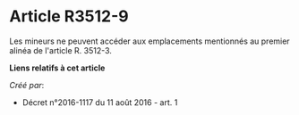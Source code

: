 # Article R3512-9

Les mineurs ne peuvent accéder aux emplacements mentionnés au premier alinéa de l'article R. 3512-3.

**Liens relatifs à cet article**

_Créé par_:

  - Décret n°2016-1117 du 11 août 2016 - art. 1
